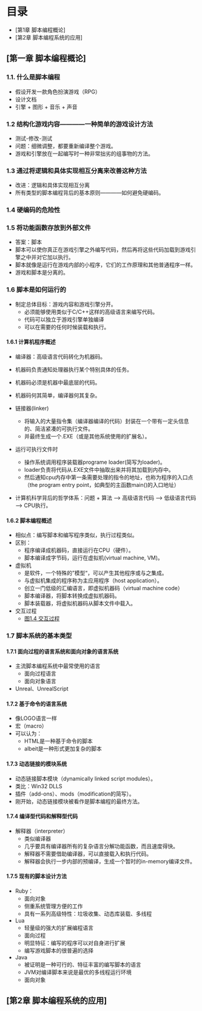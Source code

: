 
# 目录
- [第1章 脚本编程概论]
- [第2章 脚本编程系统的应用]


## **[第一章 脚本编程概论]**

### 1.1. 什么是脚本编程
* 假设开发一款角色扮演游戏（RPG）
* 设计文档
* 引擎 + 图形 + 音乐 + 声音

### 1.2 结构化游戏内容————一种简单的游戏设计方法
* 测试-修改-测试
* 问题：细微调整，都要重新编译整个游戏。
* 游戏和引擎放在一起编写时一种非常拙劣的组事物的方法。

### 1.3 通过将逻辑和具体实现相互分离来改善这种方法
* 改进：逻辑和具体实现相互分离
* 所有类型的脚本编程背后的基本原则————如何避免硬编码。

### 1.4 硬编码的危险性

### 1.5 将功能函数存放到外部文件

* 答案：脚本
* 脚本可以使你真正在游戏引擎之外编写代码，然后再将这些代码加载到游戏引擎之中并对它加以执行。
* 脚本就像是运行在游戏内部的小程序，它们的工作原理和其他普通程序一样。
* 游戏和脚本是分离的。

### 1.6 脚本是如何运行的
* 制定总体目标：游戏内容和游戏引擎分开。
  * 必须能够使用类似于C/C++这样的高级语言来编写代码。
  * 代码可以独立于游戏引擎单独编译
  * 可以在需要的任何时候装载和执行。

#### 1.6.1 计算机程序概述
* 编译器：高级语言代码转化为机器码。
* 机器码负责通知处理器执行某个特别具体的任务。
* 机器码必须是机器中最底层的代码。
* 机器码何其简单，编译器何其复杂。
* 链接器(linker)
  * 将输入的大量指令集（编译器编译的代码）封装在一个带有一定头信息的、简洁紧凑的可执行文件。
  * 并最终生成一个.EXE（或是其他系统使用的扩展名）。
* 运行可执行文件时
  * 操作系统调用程序装载器programe loader(简写为loader)。
  * loader负责将代码从.EXE文件中抽取出来并将其加载到内存中。
  * 然后通知cpu内存中第一条需要处理的指令的地址，也称为程序的入口点（the program entry point，如典型的主函数main()的入口地址）

* 计算机科学背后的哲学体系：问题 + 算法 ——> 高级语言代码 ——> 低级语言代码 ——> CPU执行。


#### 1.6.2 脚本编程概述
* 相似点：编写脚本和编写程序类似，执行过程类似。
* 区别：
  * 程序编译成机器码，直接运行在CPU（硬件）。
  * 脚本编译成字节码，运行在虚拟机(virtual machine, VM)。
* 虚拟机
  * 是软件，一个特殊的”模型“，可以产生其他程序或与之集成。
  * 与虚拟机集成的程序称为主应用程序（host application）。
  * 创立一门低级的汇编语言，即虚拟机器码（virtual machine code）
  * 脚本编译器，将脚本转换成虚拟机器码。
  * 脚本装载器，将虚拟机器码从脚本文件中载入。
* 交互过程
  * [图1.4 交互过程]()

### 1.7 脚本系统的基本类型

#### 1.7.1 面向过程的语言系统和面向对象的语言系统
* 主流脚本编程系统中最常使用的语言
  * 面向过程语言
  * 面向对象语言
* Unreal、UnrealScript

#### 1.7.2 基于命令的语言系统
* 像LOGO语言一样
* 宏（macro）
* 可以认为：
  * HTML是一种基于命令的脚本
  * albeit是一种形式更加复杂的脚本

#### 1.7.3 动态链接的模块系统
* 动态链接脚本模块（dynamically linked script modules）。
* 类比：Win32 DLLS
* 插件（add-ons）、mods（modification的简写）。
* 刚开始，动态链接模块被看作是脚本编程的最终方法。

#### 1.7.4 编译型代码和解释型代码
* 解释器（interpreter）
  * 类似编译器
  * 几乎要具有编译器所有的复杂语言分解功能函数，而且速度得快。
  * 解释器不需要借助编译器，可以直接载入和执行代码。
  * 解释器会执行一步内部的预编译，生成一个暂时的in-memory编译文件。

#### 1.7.5 现有的脚本设计方法
* Ruby：
  * 面向对象
  * 侧重系统管理方便的工作
  * 具有一系列高级特性：垃圾收集、动态库装载、多线程
* Lua
  * 轻量级的强大的扩展编程语言
  * 面向过程
  * 明显特征：编写的程序可以对自身进行扩展
  * 编写游戏脚本的很普遍的选择
* Java
  * 被证明是一种可行的、特征丰富的编写脚本的语言
  * JVM对编译脚本来说是最优的多线程运行环境
  * 面向对象


## **[第2章 脚本编程系统的应用]**


